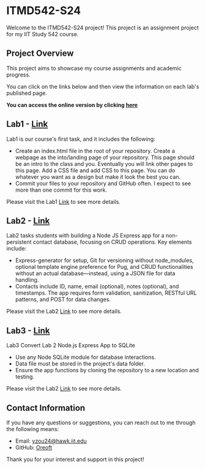 # ITMD542-S24

Welcome to the ITMD542-S24 project! This project is an assignment project for my IIT Study 542 course.

## Project Overview

This project aims to showcase my course assignments and academic progress.

You can click on the links below and then view the information on each lab's published page.

**You can access the online version by clicking [here](https://oreoft.github.io/ITMD542-S24/)** 

## Lab1 - [Link](lab-1)

Lab1 is our course's first task, and it includes the following:

- Create an index.html file in the root of your repository. Create a webpage as the into/landing page of your
  repository. This page should be an intro to the class and you. Eventually you will link other pages to this page. Add
  a CSS file and add CSS to this page. You can do whatever you want as a design but make it look the best you can.
- Commit your files to your repository and GitHub often. I expect to see more than one commit for this work.

Please visit the Lab1 [Link](lab-1) to see more details.

## Lab2 - [Link](lab-2)

Lab2 tasks students with building a Node JS Express app for a non-persistent contact database, focusing on CRUD
operations. Key elements include:

- Express-generator for setup, Git for versioning without node_modules, optional template engine preference for
  Pug, and CRUD functionalities without an actual database—instead, using a JSON file for data handling.
- Contacts include ID, name, email (optional), notes (optional), and timestamps. The app requires form
  validation, sanitization, RESTful URL patterns, and POST for data changes.

Please visit the Lab2 [Link](lab-2) to see more details.

## Lab3 - [Link](lab-3)

Lab3 Convert Lab 2 Node.js Express App to SQLite

- Use any Node SQLite module for database interactions.
- Data file must be stored in the project's data folder.
- Ensure the app functions by cloning the repository to a new location and testing.

Please visit the Lab2 [Link](lab-3) to see more details.

## Contact Information

If you have any questions or suggestions, you can reach out to me through the following means:

- Email: yzou24@hawk.iit.edu
- GitHub: [Oreoft](https://github.com/oreoft)

Thank you for your interest and support in this project!
